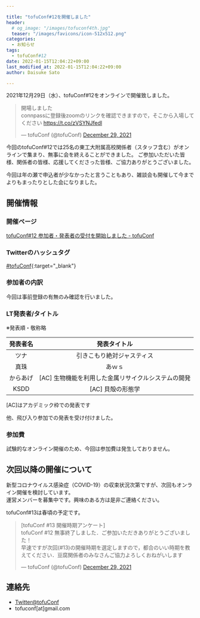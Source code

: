 ```yaml
---

title: "tofuConf#12を開催しました"
header:
  # og_image: "/images/tofuconf4th.jpg"
  teaser: "/images/favicons/icon-512x512.png"
categories: 
  - お知らせ
tags:
  - tofuConf#12
date: 2022-01-15T12:04:22+09:00
last_modified_at: 2022-01-15T12:04:22+09:00
author: Daisuke Sato

---
```


2021年12月29日（水）、tofuConf#12をオンラインで開催致しました。

<blockquote class="twitter-tweet"><p lang="ja" dir="ltr">開場しました<br>connpassに登録後zoomのリンクを確認できますので，そこから入場してください <a href="https://t.co/zVSYNJfedl">https://t.co/zVSYNJfedl</a></p>&mdash; tofuConf (@tofuConf) <a href="https://twitter.com/tofuConf/status/1476052374662037504?ref_src=twsrc%5Etfw">December 29, 2021</a></blockquote> <script async src="https://platform.twitter.com/widgets.js" charset="utf-8"></script>

今回のtofuConf#12では25名の東工大附属高校関係者（スタッフ含む）がオンラインで集まり、無事に会を終えることができました。
ご参加いただいた皆様、関係者の皆様、応援してくださった皆様、ご協力ありがとうございました。

今回は年の瀬で申込者が少なかったと言うこともあり、雑談会も開催して今までよりもまったりとした会になりました。

## 開催情報

### 開催ページ

[tofuConf#12 参加者・発表者の受付を開始しました - tofuConf](/2021-12-15/12th-tofuconf-general.html)

### Twitterのハッシュタグ

[#tofuConf](https://twitter.com/hashtag/tofuConf){:target="_blank"}

### 参加者の内訳

今回は事前登録の有無のみ確認を行いました。

### LT発表者/タイトル

※発表順・敬称略

| 発表者名 | 発表タイトル |
|:--------:|:----------------------:|
|ツナ|引きこもり絶対ジャスティス|
|真珠|あｗｓ|
|からあげ|[AC] 生物機能を利用した金属リサイクルシステムの開発|
|KSDD|[AC] 貝殻の形態学|

[AC]はアカデミック枠での発表です

他、飛び入り参加での発表を受け付けました。

### 参加費

試験的なオンライン開催のため、今回は参加費は発生しておりません。

## 次回以降の開催について

新型コロナウイルス感染症（COVID-19）の収束状況次第ですが、次回もオンライン開催を検討しています。  
運営メンバーを募集中です。興味のある方は是非ご連絡ください。

tofuConf#13は春頃の予定です。

<blockquote class="twitter-tweet"><p lang="ja" dir="ltr">[tofuConf #13 開催時期アンケート]<br>tofuConf #12 無事終了しました．ご参加いただきありがとうございました！<br>早速ですが次回(#13)の開催時期を選定しますので，都合のいい時期を教えてください．豆腐関係者のみなさんご協力よろしくおねがいします</p>&mdash; tofuConf (@tofuConf) <a href="https://twitter.com/tofuConf/status/1476179298566680576?ref_src=twsrc%5Etfw">December 29, 2021</a></blockquote> <script async src="https://platform.twitter.com/widgets.js" charset="utf-8"></script>

## 連絡先

* [Twitter@tofuConf](https://twitter.com/tofuConf)
* tofuconf[at]gmail.com
